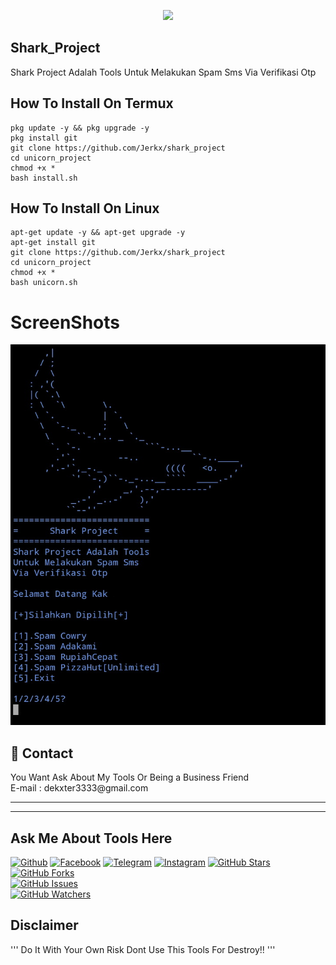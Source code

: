 <p align="center">
  <img src="https://imgur.com/LV53i4h.png" width=400/>
</p>



## Shark_Project
Shark Project Adalah Tools Untuk Melakukan
Spam Sms Via Verifikasi Otp

## How To Install On Termux
```
pkg update -y && pkg upgrade -y
pkg install git
git clone https://github.com/Jerkx/shark_project
cd unicorn_project
chmod +x *
bash install.sh
```

## How To Install On Linux
```
apt-get update -y && apt-get upgrade -y
apt-get install git
git clone https://github.com/Jerkx/shark_project
cd unicorn_project
chmod +x *
bash unicorn.sh
```

# ScreenShots
![Screenshot](Screenshot.png)

<h2>📧 Contact</h2>
<lh3>You Want Ask About  My Tools Or Being a Business Friend
<br>E-mail : dekxter3333@gmail.com
<hr>
<hr>
  
## Ask Me About Tools Here

[![Github](https://img.shields.io/badge/-Github-222222?style=flat-square&logo=Github&logoColor=white)](https://github.com/Jerkx/Ask)
[![Facebook](https://img.shields.io/badge/-Facebook-222222?style=flat-square&logo=Facebook&logoColor=white&link=https://https://facebook.com/JerkKids)](https://facebook.com/JerkKids)
[![Telegram](https://img.shields.io/badge/-Telegram-222222?style=flat-square&logo=Telegram&logoColor=white&link=https://t.me/JerkKids)](https://t.me/JerkKids)
[![Instagram](https://img.shields.io/badge/-Instagram-222222?style=flat-square&logo=Instagram&logoColor=white&link=https://instagram/jerkkids)](https://instagram.com/jerkkids)
[![GitHub Stars](https://img.shields.io/github/Stars/Jerkx/shark_project.svg)](https://github.com/Jerkx/shark_project/stargazers)
[![GitHub Forks](https://img.shields.io/github/Forks/Jerkx/shark_project.svg)](https://github.com/Jerkx/shark_project/network/members)                   
[![GitHub Issues](https://img.shields.io/github/Issues/shark_project/Ask.svg)](https://github.com/Jerkx/Ask)                                  
[![GitHub Watchers](https://img.shields.io/github/Watchers/Jerkx/shark_project.svg)](https://github.com/Jerkx/shark_project/watchers)

## Disclaimer
'''
Do It With Your Own Risk
Dont Use This Tools For Destroy!!
'''

